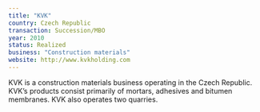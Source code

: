 ```yaml
---
title: "KVK"
country: Czech Republic 
transaction: Succession/MBO
year: 2010
status: Realized
business: "Construction materials"
website: http://www.kvkholding.com
---
```


KVK is a construction materials business operating in the Czech Republic. KVK’s products consist primarily of mortars, adhesives and bitumen membranes. KVK also operates two quarries.
